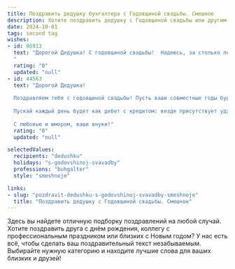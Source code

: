 ```yaml
---
title: Поздравить дедушку бухгалтера с Годовщиной свадьбы. Смешное
description: Хотите поздравить дедушку с Годовщиной свадьбы или другим праздником? Наш ИИ создаст незабываемое поздравление, а вы обязательно выделитесь среди других.  
date: 2024-10-01
tags: second tag
wishes:
- id: 86913
  text: "Дорогой Дедушка! С годовщиной свадьбы!  Надеюсь, за столько лет вы с бабушкой так же точно подсчитываете семейный бюджет, как вы когда-то подсчитывали дебет с кредитом на работе бухгалтера! Желаю вам ещё столько же лет счастья, любви и, конечно же, бездефицитного семейного бюджета!  Пусть ваша совместная жизнь будет, как идеально составленный баланс –  гармоничная, прибыльная и без всяких там \"красных цифр\"!
  "
  rating: "0"
  updated: "null"
- id: 44563
  text: "Дорогой Дедушка!
  
  Поздравляем тебя с годовщиной свадьбы! Пусть ваши совместные годы будут так же точны, как баланс в бухгалтерии, и так же сладки, как расслабляющий чай после сложного отчета. Желаем, чтобы ваша любовь умела делить радости и приумножать счастье, а нежность становилась доходом, который не облагается налогами!
  
  Пускай каждый день будет как дебет с кредитом: везде присутствует удача! Не забывайте вовремя закрывать годовые отчеты любви и заботы друг о друге. Насчет цифр – мы уверены, что у вас их не счесть!
  
  С любовью и юмором, ваши внуки!"
  rating: "0"
  updated: "null"

selectedValues:
  recipients: "dedushku"
  holidays: "s-godovshinoj-svavadby"
  professions: "buhgalter"
  style: "smeshnoje"

links:
- slug: "pozdravit-dedushku-s-godovshinoj-svavadby-smeshnoje"
  title: "Поздравить дедушку с Годовщиной свадьбы. Смешное"
---
```


Здесь вы найдете отличную подборку поздравлений на любой случай.
Хотите поздравить друга с днём рождения, коллегу с профессиональным праздником или близких с Новым годом? У нас есть всё, чтобы сделать ваш поздравительный текст незабываемым. Выбирайте нужную категорию и находите лучшие слова для ваших близких и друзей!
